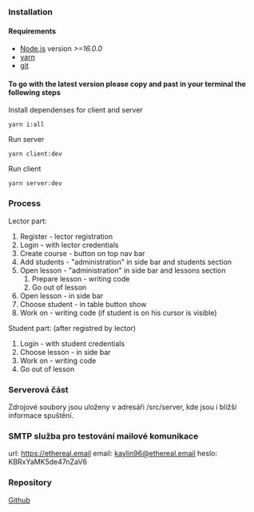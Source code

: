 ### Installation

#### Requirements
- [Node.js](https://nodejs.org/en/) version _>=16.0.0_
- [yarn](https://yarnpkg.com/)
- [git](https://git-scm.com/)

#### To go with the latest version please copy and past in your terminal the following steps

Install dependenses for client and server
```
yarn i:all
```

Run server
```
yarn client:dev
```

Run client
```
yarn server:dev
```

### Process

Lector part:

1. Register - lector registration
2. Login - with lector credentials
3. Create course - button on top nav bar
4. Add students - "administration" in side bar and students section
5. Open lesson - "administration" in side bar and lessons section
   1. Prepare lesson - writing code
   2. Go out of lesson
6. Open lesson - in side bar 
7. Choose student - in table button show
8. Work on - writing code (if student is on his cursor is visible)

Student part: (after registred by lector)

1. Login - with student credentials
2. Choose lesson - in side bar
3. Work on - writing code
4. Go out of lesson

### Serverová část

Zdrojové soubory jsou uloženy v adresáři /src/server, kde jsou i bližší informace spuštění.

### SMTP služba pro testování mailové komunikace

url: https://ethereal.email
email: kaylin96@ethereal.email
heslo: KBRxYaMK5de47nZaV6

### Repository

[Github](https://github.com/VaSmitka/learning-platorm)
